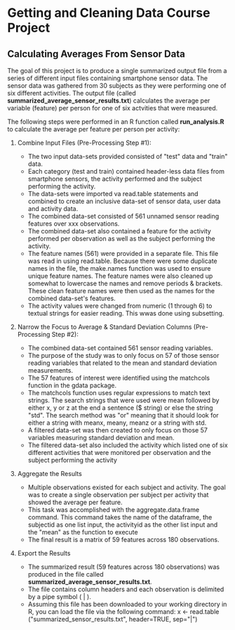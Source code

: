 Getting and Cleaning Data Course Project
========================================

Calculating Averages From Sensor Data
-------------------------------------

The goal of this project is to produce a single summarized output file from a series of different input files containing smartphone sensor data. The sensor data was gathered from 30 subjects as they were performing one of six different activities.  The output file (called **summarized_average_sensor_results.txt**) calculates the average per variable (feature) per person for one of six actvities that were measured.

The following steps were performed in an R function called **run_analysis.R** to calculate the average per feature per person per activity:

1. Combine Input Files (Pre-Processing Step #1):

	* The two input data-sets provided consisted of "test" data and "train" data.  
	* Each category (test and train) contained header-less data files from smartphone sensors, the activity performed and the subject performing the activity.
	* The data-sets were imported va read.table statements and combined to create an inclusive data-set of sensor data, user data and activity data.
	* The combined data-set consisted of 561 unnamed sensor reading features over xxx observations.
	* The combined data-set also contained a feature for the activity performed per observation as well as the subject performing the activity.
	* The feature names (561) were provided in a separate file.  This file was read in using read.table.  Because there were some duplicate names in the file, the make.names function was used to ensure unique feature names. The feature names were also cleaned up somewhat to lowercase the names and remove periods & brackets.  These clean feature names were then used as the names for the combined data-set's features.
	* The activity values were changed from numeric (1 through 6) to textual strings for easier reading.  This wwas done using subsetting.

2. Narrow the Focus to Average & Standard Deviation Columns (Pre-Processing Step #2):

	* The combined data-set contained 561 sensor reading variables.
	* The purpose of the study was to only focus on 57 of those sensor reading variables that related to the mean and standard deviation measurements.
	* The 57 features of interest were identified using the matchcols function in the gdata package.  
	* The matchcols function uses regular expressions to match text strings.  The search strings that were used were mean followed by either x, y or z at the end a sentence ($ string) or else the string "std".  The search method was "or" meaning that it should look for either a string with meanx, meany, meanz or a string with std.
	* A filtered data-set was then created to only focus on those 57 variables measuring standard deviation and mean.
	* The filtered data-set also included the activity which listed one of six different activities that were monitored per observation and the subject performing the activity

3. Aggregate the Results 
 
	* Multiple observations existed for each subject and activity.  The goal was to create a single observation per subject per activity that showed the average per feature.
	* This task was accomplished with the aggregate.data.frame command.  This command takes the name of the dataframe, the subjectid as one list input, the activityid as the other list input and the "mean" as the function to execute
	* The final result is a matrix of 59 features across 180 observations.


4. Export the Results

	* The summarized result (59 features across 180 observations) was produced in the file called **summarized_average_sensor_results.txt**.
	* The file contains column headers and each observation is delimited by a pipe symbol ( | ).
	* Assuming this file has been downloaded to your working directory in R, you can load the file via the following command: x <- read.table ("summarized_sensor_results.txt", header=TRUE, sep="|")







